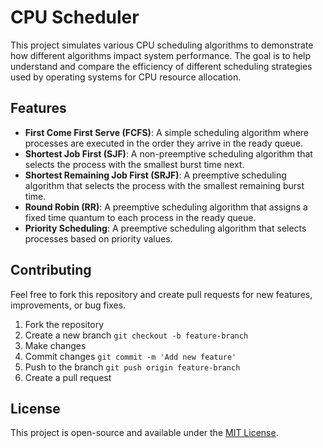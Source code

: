 # CPU Scheduler 

This project simulates various CPU scheduling algorithms to demonstrate how different algorithms impact system performance. The goal is to help understand and compare the efficiency of different scheduling strategies used by operating systems for CPU resource allocation.

## Features

- **First Come First Serve (FCFS)**: A simple scheduling algorithm where processes are executed in the order they arrive in the ready queue.
- **Shortest Job First (SJF)**: A non-preemptive scheduling algorithm that selects the process with the smallest burst time next.
- **Shortest Remaining Job First (SRJF)**: A preemptive scheduling algorithm that selects the process with the smallest remaining burst time.
- **Round Robin (RR)**: A preemptive scheduling algorithm that assigns a fixed time quantum to each process in the ready queue.
- **Priority Scheduling**: A preemptive scheduling algorithm that selects processes based on priority values.





## Contributing
Feel free to fork this repository and create pull requests for new features, improvements, or bug fixes.

1. Fork the repository
2. Create a new branch  ```git checkout -b feature-branch```
3. Make changes
4. Commit changes ```git commit -m 'Add new feature'```
5. Push to the branch ```git push origin feature-branch```
6. Create a pull request


## License
This project is open-source and available under the [MIT License](https://opensource.org/licenses/MIT).
